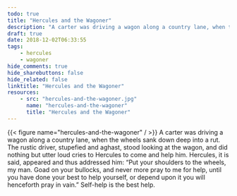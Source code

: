 ```yaml
---
todo: true
title: "Hercules and the Wagoner"
description: "A carter was driving a wagon along a country lane, when the wheels sank down deep into a rut. - A fable by Aesop"
draft: true
date: 2018-12-02T06:33:55
tags:
    - hercules
    - wagoner
hide_comments: true
hide_sharebuttons: false
hide_related: false
linktitle: "Hercules and the Wagoner"
resources:
    - src: "hercules-and-the-wagoner.jpg"
      name: "hercules-and-the-wagoner"
      title: "Hercules and the Wagoner"
---
```


{{< figure name="hercules-and-the-wagoner" / >}}
A carter was driving a wagon along a country lane, when the wheels sank down deep into a rut. The rustic driver, stupefied and aghast, stood looking at the wagon, and did nothing but utter loud cries to Hercules to come and help him. Hercules, it is said, appeared and thus addressed him: “Put your shoulders to the wheels, my man. Goad on your bullocks, and never more pray to me for help, until you have done your best to help yourself, or depend upon it you will henceforth pray in vain.”
Self-help is the best help.

